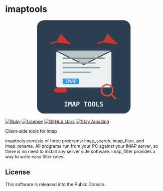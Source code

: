 # imaptools

<p align="center">
  <img src="imaptools_logo.svg" alt="IMAP Tools" width="300">
</p>

[![Ruby](https://img.shields.io/badge/Ruby-CC342D?style=flat&logo=ruby&logoColor=white)](https://www.ruby-lang.org/)
[![License](https://img.shields.io/badge/License-Public%20Domain-brightgreen.svg)](https://unlicense.org/)
[![GitHub stars](https://img.shields.io/github/stars/isene/imaptools.svg)](https://github.com/isene/imaptools/stargazers)
[![Stay Amazing](https://img.shields.io/badge/Stay-Amazing-blue.svg)](https://isene.org)

Client-side tools for imap

imaptools consists of three programs: imap_search, imap_filter, and
imap_rename. All programs run from your PC against your IMAP server, so
there is no need to install any server side software. imap_filter provides
a way to write easy filter rules.

## License
This software is released into the Public Domain.
